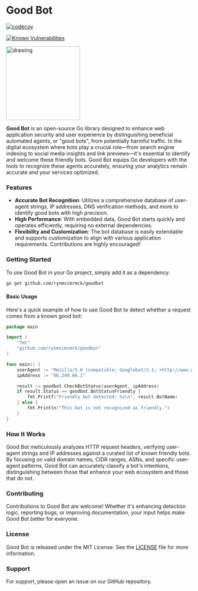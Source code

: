 # Good Bot

[![codecov](https://codecov.io/gh/rynmccrmck/good-bot/graph/badge.svg?token=4X6S00774G)](https://codecov.io/gh/rynmccrmck/good-bot)

[![Known Vulnerabilities](https://snyk.io/test/github/rynmccrmck/good-bot/badge.svg)](https://snyk.io/test/github/rynmccrmck/good-bot)

<img src="https://github.com/rynmccrmck/good-bot/assets/5178938/ece7cfe2-4369-4da6-a440-915cbc48368c" alt="drawing" width="200"/>

**Good Bot** is an open-source Go library designed to enhance web application security and user experience by distinguishing beneficial automated agents, or "good bots", from potentially harmful traffic. In the digital ecosystem where bots play a crucial role—from search engine indexing to social media insights and link previews—it's essential to identify and welcome these friendly bots. Good Bot equips Go developers with the tools to recognize these agents accurately, ensuring your analytics remain accurate and your services optimized.

### Features

- **Accurate Bot Recognition**: Utilizes a comprehensive database of user-agent strings, IP addresses, DNS verification methods, and more to identify good bots with high precision.
- **High Performance**: With embedded data, Good Bot starts quickly and operates efficiently, requiring no external dependencies.
- **Flexibility and Customization**: The bot database is easily extendable and supports customization to align with various application requirements. Contributions are highly encouraged!

### Getting Started

To use Good Bot in your Go project, simply add it as a dependency:

```bash
go get github.com/rynmccmrmck/goodbot
```

#### Basic Usage

Here's a quick example of how to use Good Bot to detect whether a request comes from a known good bot:

```go
package main

import (
    "fmt"
    "github.com/rynmccmrmck/goodbot"
)

func main() {
    userAgent := "Mozilla/5.0 (compatible; Googlebot/2.1; +http://www.google.com/bot.html)"
    ipAddress := "66.249.66.1"

    result := goodbot.CheckBotStatus(userAgent, ipAddress)
    if result.Status == goodbot.BotStatusFriendly {
        fmt.Printf("Friendly bot detected: %s\n", result.BotName)
    } else {
        fmt.Println("This bot is not recognized as friendly.")
    }
}
```

### How It Works

Good Bot meticulously analyzes HTTP request headers, verifying user-agent strings and IP addresses against a curated list of known friendly bots. By focusing on valid domain names, CIDR ranges, ASNs, and specific user-agent patterns, Good Bot can accurately classify a bot's intentions, distinguishing between those that enhance your web ecosystem and those that do not.

### Contributing

Contributions to Good Bot are welcome! Whether it's enhancing detection logic, reporting bugs, or improving documentation, your input helps make Good Bot better for everyone.

### License

Good Bot is released under the MIT License. See the [LICENSE](LICENSE.txt) file for more information.

### Support

For support, please open an issue on our GitHub repository.
